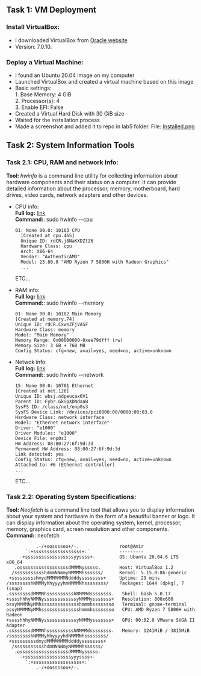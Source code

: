 ## Task 1: VM Deployment
### Install VirtualBox:

- I downloaded VirtualBox from [Oracle website](https://www.oracle.com/cis/virtualization/technologies/vm/downloads/virtualbox-downloads.html)
- Version: 7.0.10.

### Deploy a Virtual Machine:

- I found an Ubuntu 20.04 image on my computer
- Launched VirtualBox and created a virtual machine based on this image
- Basic settings:</br> 1. Base Memory: 4 GiB</br> 2. Processor(s): 4</br> 3. Enable EFI: False
- Created a Virtual Hard Disk with 30 GiB size
- Waited for the installation process
- Made a screenshot and added it to repo in lab5 folder. File: [Installed.png](https://github.com/AmZakirov/intro-course-labs/blob/Lab7/lab7/Installed.png)

## Task 2: System Information Tools

### Task 2.1: CPU, RAM and network info:

<b>Tool: </b> *hwinfo* is a command line utility for collecting information about hardware components and their status on a computer. It can provide detailed information about the processor, memory, motherboard, hard drives, video cards, network adapters and other devices.
- CPU info:</br>
<b>Full log:</b> [link](https://drive.google.com/file/d/1gFY8GNywI8Mr0BGNO_1dGJJpUIcXJioT/view?usp=sharing)</br>
<b>Command:</b>: sudo hwinfo --cpu</br>
  ```
  01: None 00.0: 10103 CPU                                        
    [Created at cpu.465]
    Unique ID: rdCR.j8NaKXDZtZ6
    Hardware Class: cpu
    Arch: X86-64
    Vendor: "AuthenticAMD"
    Model: 25.80.0 "AMD Ryzen 7 5800H with Radeon Graphics"
    ...
  ```
  ETC...

- RAM info:</br>
<b>Full log:</b> [link](https://drive.google.com/file/d/1P6pIQr-Z-S74ZQun9X4moaKCoDHguqp3/view?usp=sharing)</br>
<b>Command:</b>: sudo hwinfo --memory</br>
  ```
  01: None 00.0: 10102 Main Memory                                
  [Created at memory.74]
  Unique ID: rdCR.CxwsZFjVASF
  Hardware Class: memory
  Model: "Main Memory"
  Memory Range: 0x00000000-0xee79dfff (rw)
  Memory Size: 3 GB + 768 MB
  Config Status: cfg=new, avail=yes, need=no, active=unknown
  ```

- Netwok info:</br>
<b>Full log:</b> [link](https://drive.google.com/file/d/1bVWA99QqKa_6B7Uq-MKiwtPtbL-39gqm/view?usp=sharing)</br>
<b>Command:</b>: sudo hwinfo --network</br>
  ```
  15: None 00.0: 10701 Ethernet                                   
  [Created at net.126]
  Unique ID: wbsj.ndpeucax6V1
  Parent ID: Fybr.GkSpXDNdaaB
  SysFS ID: /class/net/enp0s3
  SysFS Device Link: /devices/pci0000:00/0000:00:03.0
  Hardware Class: network interface
  Model: "Ethernet network interface"
  Driver: "e1000"
  Driver Modules: "e1000"
  Device File: enp0s3
  HW Address: 08:00:27:6f:9d:3d
  Permanent HW Address: 08:00:27:6f:9d:3d
  Link detected: yes
  Config Status: cfg=new, avail=yes, need=no, active=unknown
  Attached to: #6 (Ethernet controller)
  ...
  ```
  ETC...
  
### Task 2.2: Operating System Specifications:

<b>Tool: </b> *Neofetch* is a command line tool that allows you to display information about your system and hardware in the form of a beautiful banner or logo. It can display information about the operating system, kernel, processor, memory, graphics card, screen resolution and other components.</br>
<b>Command:</b>: neofetch</br>
 ```
            .-/+oossssoo+/-.               root@Amir 
        `:+ssssssssssssssssss+:`           --------- 
      -+ssssssssssssssssssyyssss+-         OS: Ubuntu 20.04.6 LTS x86_64 
    .ossssssssssssssssssdMMMNysssso.       Host: VirtualBox 1.2 
   /ssssssssssshdmmNNmmyNMMMMhssssss/      Kernel: 5.15.0-86-generic 
  +ssssssssshmydMMMMMMMNddddyssssssss+     Uptime: 29 mins 
 /sssssssshNMMMyhhyyyyhmNMMMNhssssssss/    Packages: 1644 (dpkg), 7 (snap) 
.ssssssssdMMMNhsssssssssshNMMMdssssssss.   Shell: bash 5.0.17 
+sssshhhyNMMNyssssssssssssyNMMMysssssss+   Resolution: 800x600 
ossyNMMMNyMMhsssssssssssssshmmmhssssssso   Terminal: gnome-terminal 
ossyNMMMNyMMhsssssssssssssshmmmhssssssso   CPU: AMD Ryzen 7 5800H with Radeon  
+sssshhhyNMMNyssssssssssssyNMMMysssssss+   GPU: 00:02.0 VMware SVGA II Adapter 
.ssssssssdMMMNhsssssssssshNMMMdssssssss.   Memory: 1241MiB / 3815MiB 
 /sssssssshNMMMyhhyyyyhdNMMMNhssssssss/
  +sssssssssdmydMMMMMMMMddddyssssssss+                             
   /ssssssssssshdmNNNNmyNMMMMhssssss/                              
    .ossssssssssssssssssdMMMNysssso.
      -+sssssssssssssssssyyyssss+-
        `:+ssssssssssssssssss+:`
            .-/+oossssoo+/-.
 ```


